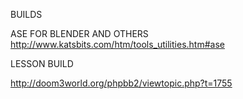 BUILDS

ASE FOR BLENDER AND OTHERS
http://www.katsbits.com/htm/tools_utilities.htm#ase


LESSON BUILD

http://doom3world.org/phpbb2/viewtopic.php?t=1755